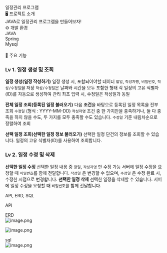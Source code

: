 일정관리 프로그램<br>
🖥️ 프로젝트 소개<br>
JAVA로 일정관리 프로그램을 만들어보자!<br>
⚙️ 개발 환경<br>
JAVA<br>
Spring<br>
Mysql<br>
<br>
📌 주요 기능<br>
### Lv 1. 일정 생성 및 조회

**일정 생성(일정 작성하기)**
일정 생성 시, 포함되어야할 데이터
`할일`, `작성자명`, `비밀번호`, `작성/수정일`을 저장
`작성/수정일`은 날짜와 시간을 모두 포함한 형태
각 일정의 고유 식별자(ID)를 자동으로 생성하여 관리
최초 입력 시, 수정일은 작성일과 동일

        
**전체 일정 조회(등록된 일정 불러오기)**
다음 **조건**을 바탕으로 등록된 일정 목록을 전부 조회
`수정일` (형식 : YYYY-MM-DD)
`작성자명`
조건 중 한 가지만을 충족하거나, 둘 다 충족을 하지 않을 수도, 두 가지를 모두 충족할 수도 있습니다.
`수정일` 기준 내림차순으로 정렬하여 조회

**선택 일정 조회(선택한 일정 정보 불러오기)**
선택한 일정 단건의 정보를 조회할 수 있습니다.
일정의 고유 식별자(ID)를 사용하여 조회합니다.

### Lv 2. 일정 수정 및 삭제

**선택한 일정 수정**
선택한 일정 내용 중 `할일`, `작성자명` 만 수정 가능
서버에 일정 수정을 요청할 때 `비밀번호`를 함께 전달합니다.
`작성일` 은 변경할 수 없으며, `수정일` 은 수정 완료 시, 수정한 시점으로 변경합니다.
**선택한 일정 삭제**
선택한 일정을 삭제할 수 있습니다.
서버에 일정 수정을 요청할 때 `비밀번호`를 함께 전달합니다.

API, ERD, SQL

API<br>


ERD<br>
![image.png](attachment:036414b9-82e2-4d25-b38a-79775971c38a:image.png)<br>

![image.png](attachment:f6291ef9-038e-4480-96e6-e45ebabbbcb0:image.png)<br>

sql<br>
![image.png](attachment:90a6e1ad-005c-4f59-8494-7572c5613428:image.png)<br>

